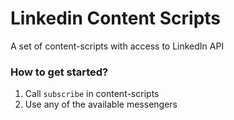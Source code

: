# Linkedin Content Scripts

A set of content-scripts with access to LinkedIn API

### How to get started?

1. Call `subscribe` in content-scripts
2. Use any of the available messengers